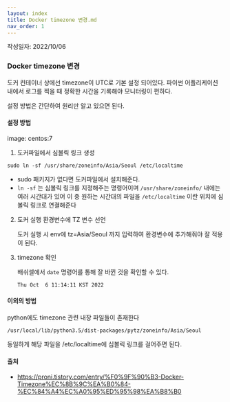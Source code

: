 ```yaml
---
layout: index
title: Docker timezone 변경.md
nav_order: 1
---
```


작성일자: 2022/10/06

### Docker timezone 변경

도커 컨테이너 상에선 timezone이 UTC로 기본 설정 되어있다. 파이썬 어플리케이션 내에서 로그를 찍을 때 정확한 시간을 기록해야 모니터링이 편하다.

설정 방법은 간단하여 원리만 알고 있으면 된다.



#### 설정 방법

image: centos:7

1) 도커파일에서 심볼릭 링크 생성

`sudo ln -sf /usr/share/zoneinfo/Asia/Seoul /etc/localtime`

* sudo 패키지가 없다면 도커파일에서 설치해준다.
* `ln -sf` 는 심볼릭 링크를 지정해주는 명령어이며 `/usr/share/zoneinfo/` 내에는 여러 시간대가 있어 이 중 원하는 시간대의 파일을 `/etc/localtime` 이란 위치에 심볼릭 링크로 연결해준다

2. 도커 실행 환경변수에 TZ 변수 선언

   도커 실행 시 env에 tz=Asia/Seoul 까지 입력하여 환경변수에 추가해줘야 잘 적용이 된다.

3. timezone 확인

   배쉬셀에서 `date` 명령어를 통해 잘 바뀐 것을 확인할 수 있다.

   `Thu Oct  6 11:14:11 KST 2022`

#### 이외의 방법

python에도 timezone 관련 내장 파일들이 존재한다

```
/usr/local/lib/python3.5/dist-packages/pytz/zoneinfo/Asia/Seoul
```

동일하게 해당 파일을 /etc/localtime에 심볼릭 링크를 걸어주면 된다.



#### 출처

* https://proni.tistory.com/entry/%F0%9F%90%B3-Docker-Timezone%EC%8B%9C%EA%B0%84-%EC%84%A4%EC%A0%95%ED%95%98%EA%B8%B0

